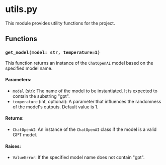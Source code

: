 # utils.py

This module provides utility functions for the project.

## Functions

### `get_model(model: str, temperature=1)`

This function returns an instance of the `ChatOpenAI` model based on the specified model name.

#### Parameters:
- `model` (str): The name of the model to be instantiated. It is expected to contain the substring "gpt".
- `temperature` (int, optional): A parameter that influences the randomness of the model's outputs. Default value is 1.

#### Returns:
- `ChatOpenAI`: An instance of the `ChatOpenAI` class if the model is a valid GPT model.

#### Raises:
- `ValueError`: If the specified model name does not contain "gpt".